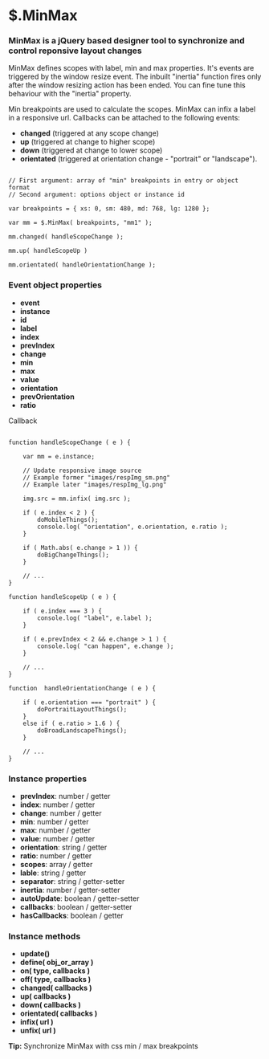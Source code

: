 # $.MinMax

### MinMax is a jQuery based designer tool to synchronize and control reponsive layout changes

MinMax defines scopes with label, min and max properties. It's events are triggered by the window resize event. The inbuilt "inertia" function fires only after the window resizing action has been ended. You can fine tune this behaviour with the "inertia" property.

Min breakpoints are used to calculate the scopes.
MinMax can infix a label in a responsive url.
Callbacks can be attached to the following events: 


- **changed** (triggered at any scope change)
- **up**  (triggered at change to higher scope)
- **down** (triggered at change to lower scope)
- **orientated** (triggered at orientation change - "portrait" or "landscape").


```

// First argument: array of "min" breakpoints in entry or object format
// Second argument: options object or instance id

var breakpoints = { xs: 0, sm: 480, md: 768, lg: 1280 };

var mm = $.MinMax( breakpoints, "mm1" );

mm.changed( handleScopeChange );

mm.up( handleScopeUp )

mm.orientated( handleOrientationChange );

```

### Event object properties

- **event**
- **instance**
- **id**
- **label**
- **index**
- **prevIndex**
- **change**
- **min**
- **max**
- **value**
- **orientation**
- **prevOrientation**
- **ratio**


Callback

```

function handleScopeChange ( e ) {
    
    var mm = e.instance;
    
    // Update responsive image source
    // Example former "images/respImg_sm.png"
    // Example later "images/respImg_lg.png"
    
    img.src = mm.infix( img.src );
    
    if ( e.index < 2 ) {
        doMobileThings();
        console.log( "orientation", e.orientation, e.ratio );
    }
    
    if ( Math.abs( e.change > 1 )) {
        doBigChangeThings();
    }
    
    // ...
}

function handleScopeUp ( e ) {
    
    if ( e.index === 3 ) {
        console.log( "label", e.label );
    }
    
    if ( e.prevIndex < 2 && e.change > 1 ) {
        console.log( "can happen", e.change );
    }
    
    // ...
}

function  handleOrientationChange ( e ) {
    
    if ( e.orientation === "portrait" ) {
        doPortraitLayoutThings();
    }
    else if ( e.ratio > 1.6 ) {
        doBroadLandscapeThings();
    }
    
    // ...
}

```

### Instance properties

- **prevIndex**:  number / getter
- **index**:  number / getter
- **change**:  number / getter
- **min**:  number / getter
- **max**:  number / getter
- **value**:  number / getter
- **orientation**: string / getter
- **ratio**: number / getter
- **scopes**:  array / getter
- **lable**:  string / getter
- **separator**:  string / getter-setter
- **inertia**:  number / getter-setter
- **autoUpdate**:  boolean / getter-setter
- **callbacks**:  boolean / getter-setter
- **hasCallbacks**:  boolean / getter

### Instance methods

- **update()**
- **define( obj_or_array )**
- **on( type, callbacks )**
- **off( type, callbacks )**
- **changed( callbacks )**
- **up( callbacks )**
- **down( callbacks )**
- **orientated( callbacks )**
- **infix( url )**
- **unfix( url )**

**Tip:** Synchronize MinMax with css min / max breakpoints